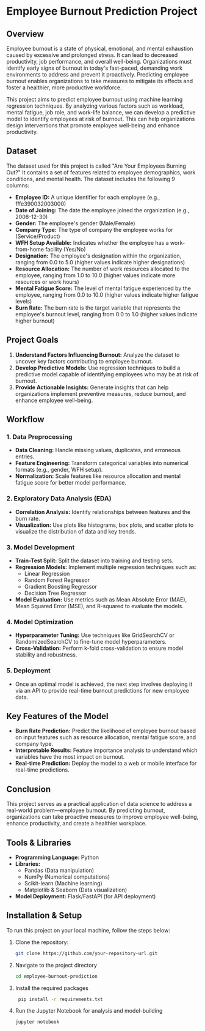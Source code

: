 # Employee Burnout Prediction Project

## Overview

Employee burnout is a state of physical, emotional, and mental exhaustion caused by excessive and prolonged stress. It can lead to decreased productivity, job performance, and overall well-being. Organizations must identify early signs of burnout in today's fast-paced, demanding work environments to address and prevent it proactively. Predicting employee burnout enables organizations to take measures to mitigate its effects and foster a healthier, more productive workforce.

This project aims to predict employee burnout using machine learning regression techniques. By analyzing various factors such as workload, mental fatigue, job role, and work-life balance, we can develop a predictive model to identify employees at risk of burnout. This can help organizations design interventions that promote employee well-being and enhance productivity.

## Dataset

The dataset used for this project is called "Are Your Employees Burning Out?" It contains a set of features related to employee demographics, work conditions, and mental health. The dataset includes the following 9 columns:

- **Employee ID:** A unique identifier for each employee (e.g., fffe390032003000)
- **Date of Joining:** The date the employee joined the organization (e.g., 2008-12-30)
- **Gender:** The employee's gender (Male/Female)
- **Company Type:** The type of company the employee works for (Service/Product)
- **WFH Setup Available:** Indicates whether the employee has a work-from-home facility (Yes/No)
- **Designation:** The employee's designation within the organization, ranging from 0.0 to 5.0 (higher values indicate higher designations)
- **Resource Allocation:** The number of work resources allocated to the employee, ranging from 1.0 to 10.0 (higher values indicate more resources or work hours)
- **Mental Fatigue Score:** The level of mental fatigue experienced by the employee, ranging from 0.0 to 10.0 (higher values indicate higher fatigue levels)
- **Burn Rate:** The burn rate is the target variable that represents the employee's burnout level, ranging from 0.0 to 1.0 (higher values indicate higher burnout)

## Project Goals

1. **Understand Factors Influencing Burnout:** Analyze the dataset to uncover key factors contributing to employee burnout. 
2. **Develop Predictive Models:** Use regression techniques to build a predictive model capable of identifying employees who may be at risk of burnout.
3. **Provide Actionable Insights:** Generate insights that can help organizations implement preventive measures, reduce burnout, and enhance employee well-being.

## Workflow

### 1. Data Preprocessing
- **Data Cleaning:** Handle missing values, duplicates, and erroneous entries.
- **Feature Engineering:** Transform categorical variables into numerical formats (e.g., gender, WFH setup).
- **Normalization:** Scale features like resource allocation and mental fatigue score for better model performance.
  
### 2. Exploratory Data Analysis (EDA)
- **Correlation Analysis:** Identify relationships between features and the burn rate.
- **Visualization:** Use plots like histograms, box plots, and scatter plots to visualize the distribution of data and key trends.

### 3. Model Development
- **Train-Test Split:** Split the dataset into training and testing sets.
- **Regression Models:** Implement multiple regression techniques such as:
  - Linear Regression
  - Random Forest Regressor
  - Gradient Boosting Regressor
  - Decision Tree Regressor
- **Model Evaluation:** Use metrics such as Mean Absolute Error (MAE), Mean Squared Error (MSE), and R-squared to evaluate the models.

### 4. Model Optimization
- **Hyperparameter Tuning:** Use techniques like GridSearchCV or RandomizedSearchCV to fine-tune model hyperparameters.
- **Cross-Validation:** Perform k-fold cross-validation to ensure model stability and robustness.

### 5. Deployment
- Once an optimal model is achieved, the next step involves deploying it via an API to provide real-time burnout predictions for new employee data.

## Key Features of the Model

- **Burn Rate Prediction:** Predict the likelihood of employee burnout based on input features such as resource allocation, mental fatigue score, and company type.
- **Interpretable Results:** Feature importance analysis to understand which variables have the most impact on burnout.
- **Real-time Prediction:** Deploy the model to a web or mobile interface for real-time predictions.

## Conclusion

This project serves as a practical application of data science to address a real-world problem—employee burnout. By predicting burnout, organizations can take proactive measures to improve employee well-being, enhance productivity, and create a healthier workplace.

## Tools & Libraries

- **Programming Language:** Python
- **Libraries:**
  - Pandas (Data manipulation)
  - NumPy (Numerical computations)
  - Scikit-learn (Machine learning)
  - Matplotlib & Seaborn (Data visualization)
- **Model Deployment:** Flask/FastAPI (for API deployment)

## Installation & Setup

To run this project on your local machine, follow the steps below:

1. Clone the repository:
   ```bash
   git clone https://github.com/your-repository-url.git
   ```
2. Navigate to the project directory
   ```bash
   cd employee-burnout-prediction
   ```
3. Install the required packages
   ```bash
    pip install -r requirements.txt
   ```
4. Run the Jupyter Notebook for analysis and model-building
   ```bash
   jupyter notebook
   ```
   
